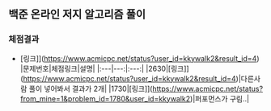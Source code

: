 ## 백준 온라인 저지 알고리즘 풀이

### 체점결과
- [링크]](https://www.acmicpc.net/status?user_id=kkywalk2&result_id=4)
|문제번호|체점링크|설명|
|:---|---:|:---:|
|2630|[링크]](https://www.acmicpc.net/status?user_id=kkywalk2&result_id=4)|다른사람 풀이 넣어봐서 결과가 2개|
|1730|[링크]](https://www.acmicpc.net/status?from_mine=1&problem_id=1780&user_id=kkywalk2)|퍼포먼스가 구림..|
